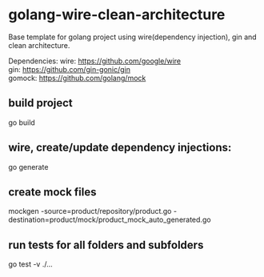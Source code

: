 
# golang-wire-clean-architecture
Base template for golang project using wire(dependency injection), gin and clean architecture.

Dependencies:
wire: https://github.com/google/wire  
gin: https://github.com/gin-gonic/gin  
gomock: https://github.com/golang/mock  

## build project
go build

## wire, create/update dependency injections:
go generate

## create mock files
mockgen -source=product/repository/product.go -destination=product/mock/product_mock_auto_generated.go

## run tests for all folders and subfolders
go test -v ./...